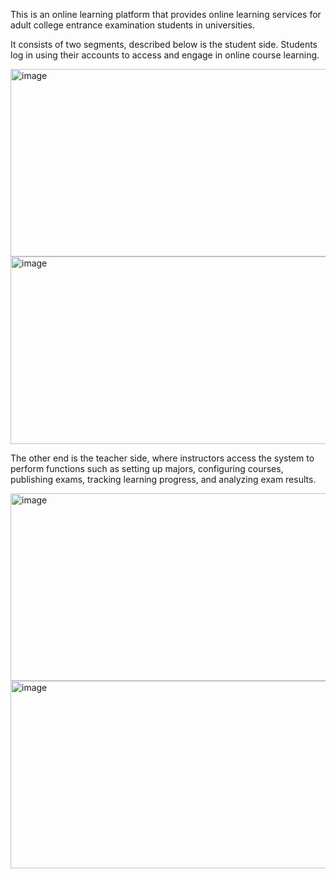 
This is an online learning platform that provides online learning services for adult college entrance examination students in universities.

It consists of two segments, described below is the student side. Students log in using their accounts to access and engage in online course learning.

<img width="688" height="300" alt="image" src="https://github.com/user-attachments/assets/64438eda-1624-45e1-ade7-9f253eb1543d" />


<img width="688" height="300" alt="image" src="https://github.com/user-attachments/assets/fd1a2213-c226-424d-94bd-3bec8f3f368d" />

The other end is the teacher side, where instructors access the system to perform functions such as setting up majors, configuring courses, publishing exams, tracking learning progress, and analyzing exam results.


<img width="688" height="300" alt="image" src="https://github.com/user-attachments/assets/32b7ec4e-3846-4967-8c4c-60a55e2ae867" />


<img width="688" height="300" alt="image" src="https://github.com/user-attachments/assets/7c7c18f1-4857-45c0-9a24-2765aa2b7c8b" />
